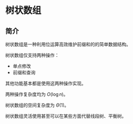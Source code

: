 # 树状数组

## 简介

树状数组是一种利用位运算高效维护前缀和的的简单数据结构。

树状数组仅支持两种操作：

- 单点修改
- 前缀和查询

其他功能基本都是使用这两种操作实现。

两种操作复杂度均为 $O(\log n)$。

树状数组的空间复杂度为 $\Theta(1)$。

树状数组灵活使用甚至可以在某些方面代替线段树、平衡树。